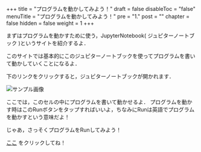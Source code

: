 +++
title =  "プログラムを動かしてみよう！"
draft = false
disableToc = "false"
menuTitle = "プログラムを動かしてみよう！"
pre = "1."
post = ""
chapter = false
hidden = false
weight = 1
+++

まずはプログラムを動かすために使う，JupyterNotebook( ジュピターノートブック )というサイトを紹介するよ．

このサイトでは基本的にこのジュピターノートブックを使ってプログラムを書いて動かしていくことになるよ．

下のリンクをクリックすると，ジュピターノートブックが開かれます．

![サンプル画像]()

ここでは，このセルの中にプログラムを書いて動かせるよ．
プログラムを動かす時はこのRunボタンをタップすればいいよ，ちなみにRunは英語でプログラムを動かすという意味だよ！

じゃあ，さっそくプログラムをRunしてみよう！

[ここ](https://mybinder.org/v2/gh/PlebsF/JupyterNotebook/master?filepath=note01.ipynb)
をクリックしてね！

